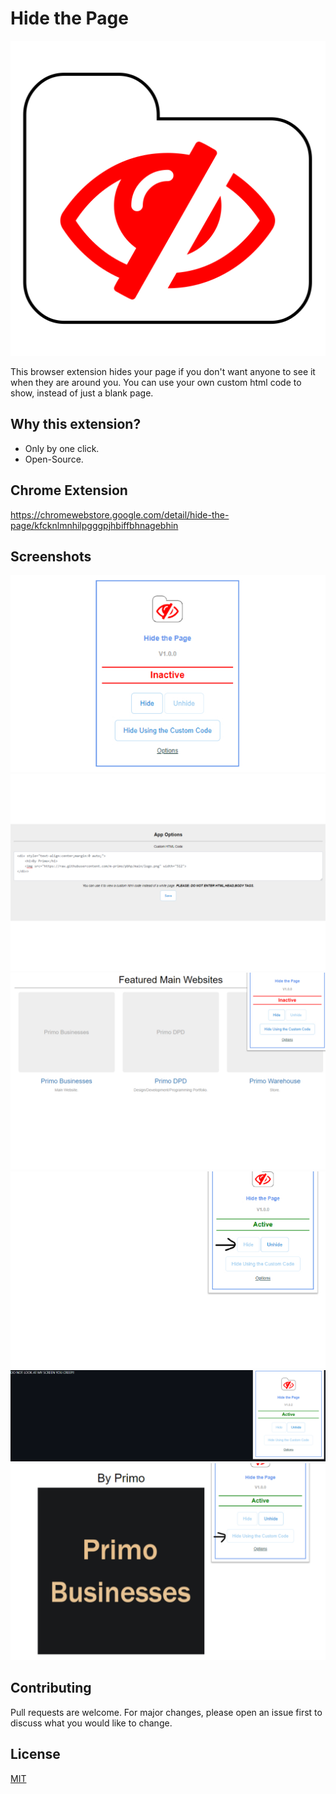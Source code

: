 # Hide the Page

![icon](img/icon.svg)

This browser extension hides your page if you don't want anyone to see it when they are around you.
You can use your own custom html code to show, instead of just a blank page.

## Why this extension?

- Only by one click.
- Open-Source.

## Chrome Extension

<https://chromewebstore.google.com/detail/hide-the-page/kfcknlmnhilpgggpjhbiffbhnagebhin>

## Screenshots

![popup-ui.jpg](./screenshots/popup-ui.jpg)
![options-ui.jpg](./screenshots/options-ui.jpg)
![not-hidden.jpg](./screenshots/not-hidden.jpg)
![hidden-page.jpg](./screenshots/hidden-page.jpg)
![hidden-page-custom-code.png](./screenshots/hidden-page-custom-code.png)
![hidden-page-custom-code-2.jpg](./screenshots/hidden-page-custom-code-2.jpg)

## Contributing

Pull requests are welcome. For major changes, please open an issue first to discuss what you would like to change.

## License

[MIT](https://choosealicense.com/licenses/mit/)
